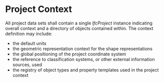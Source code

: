 Project Context
===============

All project data sets shall contain a single _IfcProject_ instance indicating overall context and a directory of objects contained within. The context definition may include:

* the default units
* the geometric representation context for the shape representations
* the global positioning of the project coordinate system
* the reference to classification systems, or other external information sources, used
* the registry of object types and property templates used in the project context
